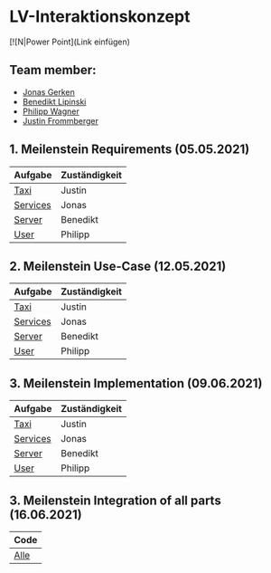 #  LV-Interaktionskonzept

[![N|Power Point](Link einfügen)

## Team member:

- [Jonas Gerken](https://github.com/JonasGerken )
- [Benedikt Lipinski](https://github.com/beLipinski)
- [Philipp Wagner](https://github.com/VisioNyrix)
- [Justin Frommberger](https://github.com/JustinF97)

## 1. Meilenstein Requirements (05.05.2021)

| Aufgabe                                                                                                                                | Zuständigkeit | 
| ------------- | -------- |
| [Taxi](https://github.com/elehshl/mqtt_exercise_2021/blob/master/Design/requirements/taxi_requirements.md)                | Justin        | 
| [Services](https://github.com/elehshl/mqtt_exercise_2021/blob/master/Design/requirements/Requirements_IK_Services.xlsx)   | Jonas         | 
| [Server](https://github.com/elehshl/mqtt_exercise_2021/blob/master/Design/requirements/Requirements.xlsx)                 | Benedikt      | 
| [User](https://github.com/elehshl/mqtt_exercise_2021/blob/master/Design/requirements/Requirements_User.xlsx)              | Philipp       | 

## 2. Meilenstein Use-Case (12.05.2021)

| Aufgabe                                                                                                                                | Zuständigkeit | 
| ------------- | -------- |
| [Taxi](https://github.com/elehshl/mqtt_exercise_2021/blob/master/Design/UseCase/Car_UseCase.png)                               | Justin        | 
| [Services](https://github.com/elehshl/mqtt_exercise_2021/blob/master/Design/UseCase/Service.png)                               | Jonas         | 
| [Server](https://github.com/elehshl/mqtt_exercise_2021/tree/master/Design/UseCase/Server_order_car)                            | Benedikt      | 
| [User](https://github.com/elehshl/mqtt_exercise_2021/blob/master/Design/UseCase/User/UseCase_User.PNG)                         | Philipp       | 

## 3. Meilenstein Implementation (09.06.2021)

| Aufgabe                                                                                                                       | Zuständigkeit | 
| ------------- | -------- |
| [Taxi](https://github.com/elehshl/mqtt_exercise_2021/blob/master/code/taxi/taxi.py)                                           | Justin        | 
| [Services](https://github.com/elehshl/mqtt_exercise_2021/tree/master/code/services)                                           | Jonas         | 
| [Server](https://github.com/elehshl/mqtt_exercise_2021/blob/master/code/server/server.py)                                     | Benedikt      | 
| [User](https://github.com/elehshl/mqtt_exercise_2021/blob/master/code/user/User.py)                                           | Philipp       | 
 
## 3. Meilenstein Integration of all parts (16.06.2021)

| Code                                                                                                                      
| ------------- |
| [Alle](https://github.com/elehshl/mqtt_exercise_2021/tree/master/code)                                          









